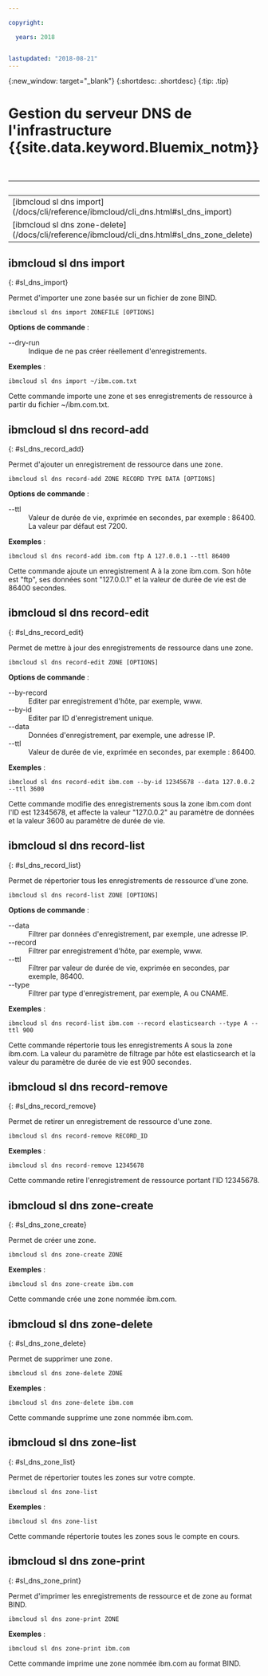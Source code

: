 ```yaml
---

copyright:

  years: 2018


lastupdated: "2018-08-21"
---
```


{:new_window: target="_blank"}
{:shortdesc: .shortdesc}
{:tip: .tip}

# Gestion du serveur DNS de l'infrastructure {{site.data.keyword.Bluemix_notm}}

<table summary="Commandes générales de l'infrastructure {{site.data.keyword.Bluemix_notm}}, classées par ordre alphabétique avec des liens vers des informations supplémentaires">
<caption>Tableau 1. Commandes DNS de l'infrastructure {{site.data.keyword.Bluemix_notm}}</caption>
 <thead>
 <th colspan="6">Commandes DNS de l'infrastructure {{site.data.keyword.Bluemix_notm}}</th>
 </thead>
 <tbody>
 <tr>
 <td>[ibmcloud sl dns import](/docs/cli/reference/ibmcloud/cli_dns.html#sl_dns_import)</td>
 <td>[ibmcloud sl dns record-add](/docs/cli/reference/ibmcloud/cli_dns.html#sl_dns_record_add)</td>
 <td>[ibmcloud sl dns record-edit](/docs/cli/reference/ibmcloud/cli_dns.html#sl_dns_record_edit)</td>
 <td>[ibmcloud sl dns record-list](/docs/cli/reference/ibmcloud/cli_dns.html#sl_dns_record_list)</td>
 <td>[ibmcloud sl dns record-remove](/docs/cli/reference/ibmcloud/cli_dns.html#sl_dns_record_remove)</td>
 <td>[ibmcloud sl dns zone-create](/docs/cli/reference/ibmcloud/cli_dns.html#sl_dns_zone_create)</td>
 </tr>
 <tr>
   <td>[ibmcloud sl dns zone-delete](/docs/cli/reference/ibmcloud/cli_dns.html#sl_dns_zone_delete)</td>
   <td>[ibmcloud sl dns zone-list
](/docs/cli/reference/ibmcloud/cli_dns.html#sl_dns_zone_list)</td>
   <td>[ibmcloud sl dns zone-print](/docs/cli/reference/ibmcloud/cli_dns.html#sl_dns_zone_print)</td>
 </tr>
   </tbody>
 </table>

## ibmcloud sl dns import
{: #sl_dns_import}

Permet d'importer une zone basée sur un fichier de zone BIND.
```
ibmcloud sl dns import ZONEFILE [OPTIONS]
```

<strong>Options de commande</strong> :
<dl>
<dt>--dry-run</dt>
<dd>Indique de ne pas créer réellement d'enregistrements.</dd>
</dl>

**Exemples** :
```
ibmcloud sl dns import ~/ibm.com.txt
```
Cette commande importe une zone et ses enregistrements de ressource à partir du fichier ~/ibm.com.txt.

## ibmcloud sl dns record-add
{: #sl_dns_record_add}

Permet d'ajouter un enregistrement de ressource dans une zone.
```
ibmcloud sl dns record-add ZONE RECORD TYPE DATA [OPTIONS]
```

<strong>Options de commande</strong> :
<dl>
<dt>--ttl</dt>
<dd>Valeur de durée de vie, exprimée en secondes, par exemple : 86400. La valeur par défaut est 7200.</dd>
</dl>

**Exemples** :
```
ibmcloud sl dns record-add ibm.com ftp A 127.0.0.1 --ttl 86400
```
Cette commande ajoute un enregistrement A à la zone ibm.com. Son hôte est "ftp", ses données sont "127.0.0.1" et la valeur de durée de vie est de 86400 secondes.

## ibmcloud sl dns record-edit
{: #sl_dns_record_edit}

Permet de mettre à jour des enregistrements de ressource dans une zone.
```
ibmcloud sl dns record-edit ZONE [OPTIONS]
```

<strong>Options de commande</strong> :
<dl>
<dt>--by-record</dt>
<dd>Editer par enregistrement d'hôte, par exemple, www.</dd>
<dt>--by-id</dt>
<dd>Editer par ID d'enregistrement unique.</dd>
<dt>--data</dt>
<dd>Données d'enregistrement, par exemple, une adresse IP.</dd>
<dt>--ttl</dt>
<dd>Valeur de durée de vie, exprimée en secondes, par exemple : 86400.</dd>
</dl>

**Exemples** :
```
ibmcloud sl dns record-edit ibm.com --by-id 12345678 --data 127.0.0.2 --ttl 3600
```
Cette commande modifie des enregistrements sous la zone ibm.com dont l'ID est 12345678, et affecte la valeur "127.0.0.2" au paramètre de données et la valeur 3600 au paramètre de durée de vie.

## ibmcloud sl dns record-list
{: #sl_dns_record_list}

Permet de répertorier tous les enregistrements de ressource d'une zone.
```
ibmcloud sl dns record-list ZONE [OPTIONS]
```

<strong>Options de commande</strong> :
<dl>
<dt>--data</dt>
<dd>Filtrer par données d'enregistrement, par exemple, une adresse IP.</dd>
<dt>--record</dt>
<dd>Filtrer par enregistrement d'hôte, par exemple, www.</dd>
<dt>--ttl</dt>
<dd>Filtrer par valeur de durée de vie, exprimée en secondes, par exemple, 86400.</dd>
<dt>--type</dt>
<dd>Filtrer par type d'enregistrement, par exemple, A ou CNAME.</dd>
</dl>

**Exemples** :
```
ibmcloud sl dns record-list ibm.com --record elasticsearch --type A --ttl 900
```
Cette commande répertorie tous les enregistrements A sous la zone ibm.com. La valeur du paramètre de filtrage par hôte est elasticsearch et la valeur du paramètre de durée de vie est 900 secondes.

## ibmcloud sl dns record-remove
{: #sl_dns_record_remove}

Permet de retirer un enregistrement de ressource d'une zone.
```
ibmcloud sl dns record-remove RECORD_ID
```


**Exemples** :
```
ibmcloud sl dns record-remove 12345678
```
Cette commande retire l'enregistrement de ressource portant l'ID 12345678.

## ibmcloud sl dns zone-create
{: #sl_dns_zone_create}

Permet de créer une zone.
```
ibmcloud sl dns zone-create ZONE
```


**Exemples** :
```
ibmcloud sl dns zone-create ibm.com
```
Cette commande crée une zone nommée ibm.com.

## ibmcloud sl dns zone-delete
{: #sl_dns_zone_delete}

Permet de supprimer une zone.
```
ibmcloud sl dns zone-delete ZONE
```


**Exemples** :
```
ibmcloud sl dns zone-delete ibm.com
```
Cette commande supprime une zone nommée ibm.com.

## ibmcloud sl dns zone-list
{: #sl_dns_zone_list}

Permet de répertorier toutes les zones sur votre compte.
```
ibmcloud sl dns zone-list
```


**Exemples** :
```
ibmcloud sl dns zone-list
```
Cette commande répertorie toutes les zones sous le compte en cours.

## ibmcloud sl dns zone-print
{: #sl_dns_zone_print}

Permet d'imprimer les enregistrements de ressource et de zone au format BIND.
```
ibmcloud sl dns zone-print ZONE
```


**Exemples** :
```
ibmcloud sl dns zone-print ibm.com
```
Cette commande imprime une zone nommée ibm.com au format BIND.
